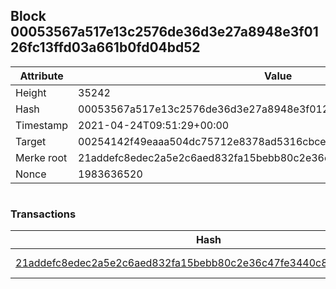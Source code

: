 ## Block 00053567a517e13c2576de36d3e27a8948e3f0126fc13ffd03a661b0fd04bd52

Attribute | Value
--- | ---
Height | 35242
Hash | 00053567a517e13c2576de36d3e27a8948e3f0126fc13ffd03a661b0fd04bd52
Timestamp | 2021-04-24T09:51:29+00:00
Target | 00254142f49eaaa504dc75712e8378ad5316cbcead634704b3734b6271167cc4
Merke root | 21addefc8edec2a5e2c6aed832fa15bebb80c2e36c47fe3440c8f05e9b308341
Nonce | 1983636520

```

```

### Transactions

Hash | Amount
--- | ---
[21addefc8edec2a5e2c6aed832fa15bebb80c2e36c47fe3440c8f05e9b308341](21addefc8edec2a5e2c6aed832fa15bebb80c2e36c47fe3440c8f05e9b308341.md) | 10.00000000 SKEPTI 
